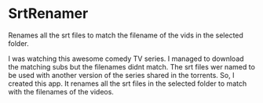 SrtRenamer
==========

Renames all the srt files to match the filename of the vids in the selected folder.


I was watching this awesome comedy TV series. I managed to download the matching subs but the filenames didnt match. The srt files wer named to be used with another version of the series shared in the torrents. So, I created this app. It renames all the srt files in the selected folder to match with the filenames of the videos.
